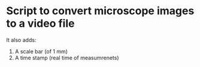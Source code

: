 # Script to convert microscope images to a video file

It also adds:
   1. A scale bar (of 1 mm)
   2. A time stamp (real time of measumrenets)
   